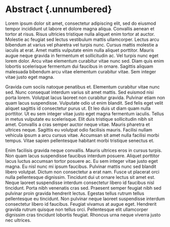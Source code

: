 # Abstract {.unnumbered}

Lorem ipsum dolor sit amet, consectetur adipiscing elit, sed do eiusmod tempor incididunt ut labore et dolore magna aliqua. Convallis aenean et tortor at risus. Risus ultricies tristique nulla aliquet enim tortor at auctor. Molestie ac feugiat sed lectus vestibulum mattis ullamcorper. Lectus arcu bibendum at varius vel pharetra vel turpis nunc. Cursus mattis molestie a iaculis at erat. Amet mattis vulputate enim nulla aliquet porttitor. Mauris augue neque gravida in fermentum et sollicitudin ac. Vel turpis nunc eget lorem dolor. Arcu vitae elementum curabitur vitae nunc sed. Diam quis enim lobortis scelerisque fermentum dui faucibus in ornare. Sagittis aliquam malesuada bibendum arcu vitae elementum curabitur vitae. Sem integer vitae justo eget magna.

Gravida cum sociis natoque penatibus et. Elementum curabitur vitae nunc sed. Nunc consequat interdum varius sit amet mattis. Sed euismod nisi porta lorem. Volutpat lacus laoreet non curabitur gravida. Pulvinar etiam non quam lacus suspendisse. Vulputate odio ut enim blandit. Sed felis eget velit aliquet sagittis id consectetur purus ut. Et leo duis ut diam quam nulla porttitor. Ut eu sem integer vitae justo eget magna fermentum iaculis. Tellus in metus vulputate eu scelerisque. Elit duis tristique sollicitudin nibh sit amet. Convallis a cras semper auctor neque vitae. Mauris pharetra et ultrices neque. Sagittis eu volutpat odio facilisis mauris. Facilisi nullam vehicula ipsum a arcu cursus vitae. Accumsan sit amet nulla facilisi morbi tempus. Vitae sapien pellentesque habitant morbi tristique senectus et.

Enim facilisis gravida neque convallis. Mauris ultrices eros in cursus turpis. Non quam lacus suspendisse faucibus interdum posuere. Aliquet porttitor lacus luctus accumsan tortor posuere ac. Eu sem integer vitae justo eget magna. Eu nisl nunc mi ipsum faucibus. Pulvinar mattis nunc sed blandit libero volutpat. Dictum non consectetur a erat nam. Fusce ut placerat orci nulla pellentesque dignissim. Tincidunt dui ut ornare lectus sit amet est. Neque laoreet suspendisse interdum consectetur libero id faucibus nisl tincidunt. Porta nibh venenatis cras sed. Praesent semper feugiat nibh sed pulvinar proin gravida hendrerit lectus. Egestas tellus rutrum tellus pellentesque eu tincidunt. Non pulvinar neque laoreet suspendisse interdum consectetur libero id faucibus. Feugiat vivamus at augue eget. Hendrerit gravida rutrum quisque non tellus orci. Pellentesque elit ullamcorper dignissim cras tincidunt lobortis feugiat. Rhoncus urna neque viverra justo nec ultrices.
